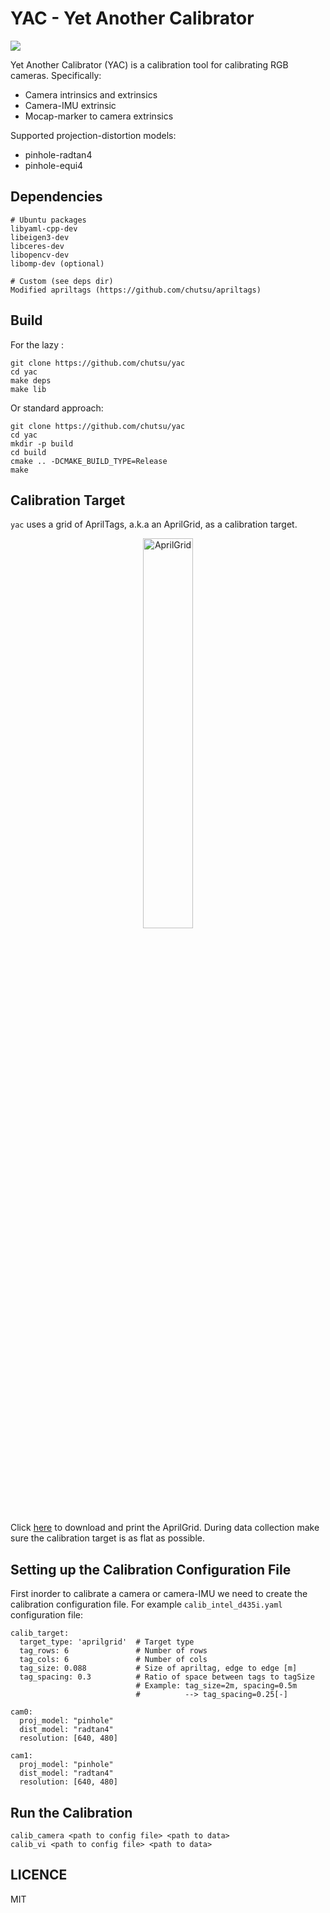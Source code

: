 YAC - Yet Another Calibrator
============================

<a href="https://github.com/chutsu/yac/actions?query=ci">
  <img src="https://github.com/chutsu/yac/actions/workflows/ccpp.yml/badge.svg">
</a>

Yet Another Calibrator (YAC) is a calibration tool for calibrating RGB
cameras. Specifically:

- Camera intrinsics and extrinsics
- Camera-IMU extrinsic
- Mocap-marker to camera extrinsics

Supported projection-distortion models:

- pinhole-radtan4
- pinhole-equi4


Dependencies
-----

    # Ubuntu packages
    libyaml-cpp-dev
    libeigen3-dev
    libceres-dev
    libopencv-dev
    libomp-dev (optional)

    # Custom (see deps dir)
    Modified apriltags (https://github.com/chutsu/apriltags)


Build
-----

For the lazy :

    git clone https://github.com/chutsu/yac
    cd yac
    make deps
    make lib


Or standard approach:

    git clone https://github.com/chutsu/yac
    cd yac
    mkdir -p build
    cd build
    cmake .. -DCMAKE_BUILD_TYPE=Release
    make


Calibration Target
------------------

`yac` uses a grid of AprilTags, a.k.a an AprilGrid, as a calibration target.

<p align="center">
  <img src="docs/aprilgrid.png" alt="AprilGrid" width="40%"/>
</p>

Click [here](docs/aprilgrid_A0.pdf) to download and print the AprilGrid.
During data collection make sure the calibration target is as flat as possible.


Setting up the Calibration Configuration File
---------------------------------------------

First inorder to calibrate a camera or camera-IMU we need to create the
calibration configuration file. For example `calib_intel_d435i.yaml`
configuration file:

```
calib_target:
  target_type: 'aprilgrid'  # Target type
  tag_rows: 6               # Number of rows
  tag_cols: 6               # Number of cols
  tag_size: 0.088           # Size of apriltag, edge to edge [m]
  tag_spacing: 0.3          # Ratio of space between tags to tagSize
                            # Example: tag_size=2m, spacing=0.5m
                            #          --> tag_spacing=0.25[-]

cam0:
  proj_model: "pinhole"
  dist_model: "radtan4"
  resolution: [640, 480]

cam1:
  proj_model: "pinhole"
  dist_model: "radtan4"
  resolution: [640, 480]
```

Run the Calibration
-------------------

```
calib_camera <path to config file> <path to data>
calib_vi <path to config file> <path to data>
```


LICENCE
-------

MIT
